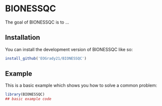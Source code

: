 
# BIONESSQC

<!-- badges: start -->
<!-- badges: end -->

The goal of BIONESSQC is to ...

## Installation

You can install the development version of BIONESSQC like so:

``` r
install_github('EOGrady21/BIONESSQC')
```

## Example

This is a basic example which shows you how to solve a common problem:

``` r
library(BIONESSQC)
## basic example code
```

